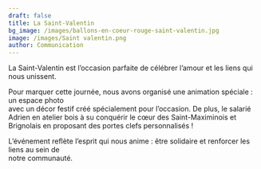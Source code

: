 ```yaml
---
draft: false
title: La Saint-Valentin
bg_image: /images/ballons-en-coeur-rouge-saint-valentin.jpg
image: /images/Saint valentin.png
author: Communication
---
```


La Saint-Valentin est l’occasion parfaite de célébrer l’amour et les liens qui nous unissent.

Pour marquer cette journée, nous avons organisé une animation spéciale : un espace photo\
avec un décor festif créé spécialement pour l’occasion. De plus, le salarié Adrien en atelier bois à su conquérir le cœur des Saint-Maximinois et Brignolais en proposant des portes clefs personnalisés !

L’événement reflète l’esprit qui nous anime : être solidaire et renforcer les liens au sein de\
notre communauté.
